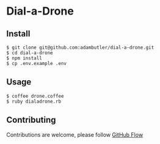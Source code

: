 # Dial-a-Drone

## Install

```
$ git clone git@github.com:adambutler/dial-a-drone.git
$ cd dial-a-drone
$ npm install
$ cp .env.example .env
```

## Usage

```
$ coffee drone.coffee
$ ruby dialadrone.rb
```

## Contributing

Contributions are welcome, please follow [GitHub Flow](https://guides.github.com/introduction/flow/index.html)
